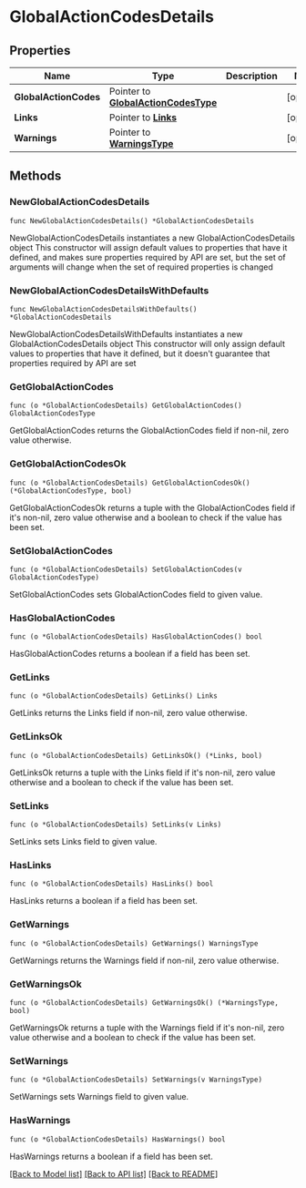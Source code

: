 # GlobalActionCodesDetails

## Properties

Name | Type | Description | Notes
------------ | ------------- | ------------- | -------------
**GlobalActionCodes** | Pointer to [**GlobalActionCodesType**](GlobalActionCodesType.md) |  | [optional] 
**Links** | Pointer to [**Links**](Links.md) |  | [optional] 
**Warnings** | Pointer to [**WarningsType**](WarningsType.md) |  | [optional] 

## Methods

### NewGlobalActionCodesDetails

`func NewGlobalActionCodesDetails() *GlobalActionCodesDetails`

NewGlobalActionCodesDetails instantiates a new GlobalActionCodesDetails object
This constructor will assign default values to properties that have it defined,
and makes sure properties required by API are set, but the set of arguments
will change when the set of required properties is changed

### NewGlobalActionCodesDetailsWithDefaults

`func NewGlobalActionCodesDetailsWithDefaults() *GlobalActionCodesDetails`

NewGlobalActionCodesDetailsWithDefaults instantiates a new GlobalActionCodesDetails object
This constructor will only assign default values to properties that have it defined,
but it doesn't guarantee that properties required by API are set

### GetGlobalActionCodes

`func (o *GlobalActionCodesDetails) GetGlobalActionCodes() GlobalActionCodesType`

GetGlobalActionCodes returns the GlobalActionCodes field if non-nil, zero value otherwise.

### GetGlobalActionCodesOk

`func (o *GlobalActionCodesDetails) GetGlobalActionCodesOk() (*GlobalActionCodesType, bool)`

GetGlobalActionCodesOk returns a tuple with the GlobalActionCodes field if it's non-nil, zero value otherwise
and a boolean to check if the value has been set.

### SetGlobalActionCodes

`func (o *GlobalActionCodesDetails) SetGlobalActionCodes(v GlobalActionCodesType)`

SetGlobalActionCodes sets GlobalActionCodes field to given value.

### HasGlobalActionCodes

`func (o *GlobalActionCodesDetails) HasGlobalActionCodes() bool`

HasGlobalActionCodes returns a boolean if a field has been set.

### GetLinks

`func (o *GlobalActionCodesDetails) GetLinks() Links`

GetLinks returns the Links field if non-nil, zero value otherwise.

### GetLinksOk

`func (o *GlobalActionCodesDetails) GetLinksOk() (*Links, bool)`

GetLinksOk returns a tuple with the Links field if it's non-nil, zero value otherwise
and a boolean to check if the value has been set.

### SetLinks

`func (o *GlobalActionCodesDetails) SetLinks(v Links)`

SetLinks sets Links field to given value.

### HasLinks

`func (o *GlobalActionCodesDetails) HasLinks() bool`

HasLinks returns a boolean if a field has been set.

### GetWarnings

`func (o *GlobalActionCodesDetails) GetWarnings() WarningsType`

GetWarnings returns the Warnings field if non-nil, zero value otherwise.

### GetWarningsOk

`func (o *GlobalActionCodesDetails) GetWarningsOk() (*WarningsType, bool)`

GetWarningsOk returns a tuple with the Warnings field if it's non-nil, zero value otherwise
and a boolean to check if the value has been set.

### SetWarnings

`func (o *GlobalActionCodesDetails) SetWarnings(v WarningsType)`

SetWarnings sets Warnings field to given value.

### HasWarnings

`func (o *GlobalActionCodesDetails) HasWarnings() bool`

HasWarnings returns a boolean if a field has been set.


[[Back to Model list]](../README.md#documentation-for-models) [[Back to API list]](../README.md#documentation-for-api-endpoints) [[Back to README]](../README.md)


